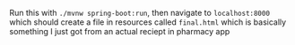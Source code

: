 Run this with `./mvnw spring-boot:run`, then navigate to `localhost:8000` which should create a file in resources called `final.html` which is basically something I just got from an actual reciept in pharmacy app
